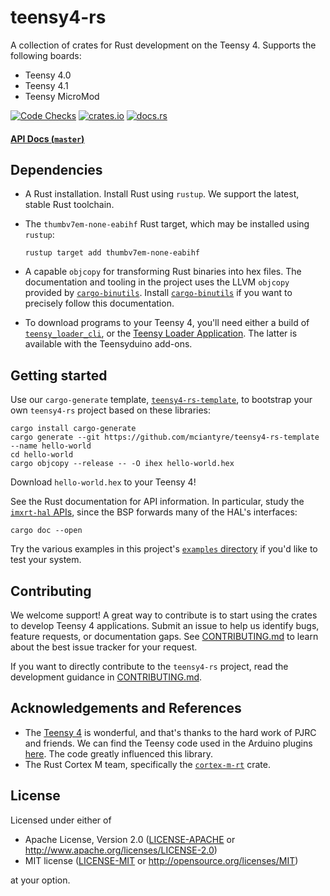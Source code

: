 # teensy4-rs

A collection of crates for Rust development on the Teensy 4. Supports
the following boards:

-   Teensy 4.0
-   Teensy 4.1
-   Teensy MicroMod

[![Code Checks][]][1] [![crates.io][]][2] [![docs.rs]][3]

  [Code Checks]: https://github.com/mciantyre/teensy4-rs/workflows/Code%20Checks/badge.svg
  [1]: https://github.com/mciantyre/teensy4-rs/actions?query=workflow%3A%22Code+Checks%22
  [crates.io]: https://img.shields.io/crates/v/teensy4-bsp
  [2]: https://crates.io/crates/teensy4-bsp
  [docs.rs]: https://docs.rs/teensy4-bsp/badge.svg
  [3]: https://docs.rs/teensy4-bsp/

#### [API Docs (`master`)]

  [API Docs (`master`)]: https://mciantyre.github.io/teensy4-rs/

## Dependencies

-   A Rust installation. Install Rust using `rustup`. We support the
    latest, stable Rust toolchain.

-   The `thumbv7em-none-eabihf` Rust target, which may be installed
    using `rustup`:

        rustup target add thumbv7em-none-eabihf

-   A capable `objcopy` for transforming Rust binaries into hex files.
    The documentation and tooling in the project uses the LLVM `objcopy`
    provided by [`cargo-binutils`]. Install [`cargo-binutils`] if you
    want to precisely follow this documentation.

-   To download programs to your Teensy 4, you'll need either a build of
    [`teensy_loader_cli`], or the [Teensy Loader Application]. The
    latter is available with the Teensyduino add-ons.

  [`cargo-binutils`]: https://github.com/rust-embedded/cargo-binutils
  [`teensy_loader_cli`]: https://github.com/PaulStoffregen/teensy_loader_cli
  [Teensy Loader Application]: https://www.pjrc.com/teensy/loader.html

## Getting started

Use our `cargo-generate` template, [`teensy4-rs-template`], to bootstrap
your own `teensy4-rs` project based on these libraries:

    cargo install cargo-generate
    cargo generate --git https://github.com/mciantyre/teensy4-rs-template --name hello-world
    cd hello-world
    cargo objcopy --release -- -O ihex hello-world.hex

Download `hello-world.hex` to your Teensy 4!

See the Rust documentation for API information. In particular, study the
[`imxrt-hal` APIs], since the BSP forwards many of the HAL's interfaces:

    cargo doc --open

Try the various examples in this project's [`examples` directory] if
you'd like to test your system.

  [`teensy4-rs-template`]: https://github.com/mciantyre/teensy4-rs-template
  [`imxrt-hal` APIs]: https://docs.rs/imxrt-hal/latest/imxrt_hal/
  [`examples` directory]: examples/README.md

## Contributing

We welcome support! A great way to contribute is to start using the
crates to develop Teensy 4 applications. Submit an issue to help us
identify bugs, feature requests, or documentation gaps. See
[CONTRIBUTING.md] to learn about the best issue tracker for your
request.

If you want to directly contribute to the `teensy4-rs` project, read the
development guidance in [CONTRIBUTING.md].

  [CONTRIBUTING.md]: CONTRIBUTING.md

## Acknowledgements and References

-   The [Teensy 4] is wonderful, and that's thanks to the hard work of
    PJRC and friends. We can find the Teensy code used in the Arduino
    plugins [here]. The code greatly influenced this library.
-   The Rust Cortex M team, specifically the [`cortex-m-rt`] crate.

  [Teensy 4]: https://www.pjrc.com/store/teensy40.html
  [here]: https://github.com/PaulStoffregen/cores
  [`cortex-m-rt`]: https://github.com/rust-embedded/cortex-m-rt

## License

Licensed under either of

-   Apache License, Version 2.0 ([LICENSE-APACHE] or
    http://www.apache.org/licenses/LICENSE-2.0)
-   MIT license ([LICENSE-MIT] or http://opensource.org/licenses/MIT)

at your option.

  [LICENSE-APACHE]: LICENSE-APACHE
  [LICENSE-MIT]: LICENSE-MIT
